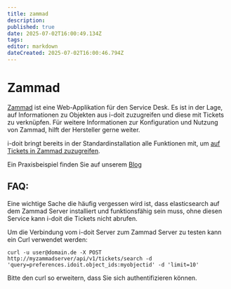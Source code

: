 ```yaml
---
title: zammad
description: 
published: true
date: 2025-07-02T16:00:49.134Z
tags: 
editor: markdown
dateCreated: 2025-07-02T16:00:46.794Z
---
```


# Zammad

[Zammad](https://zammad.com/) ist eine Web-Applikation für den Service Desk. Es ist in der Lage, auf Informationen zu Objekten aus i-doit zuzugreifen und diese mit Tickets zu verknüpfen. Für weitere Informationen zur Konfiguration und Nutzung von Zammad, hilft der Hersteller gerne weiter.

i-doit bringt bereits in der Standardinstallation alle Funktionen mit, um [auf Tickets in Zammad zuzugreifen](index.md).

Ein Praxisbeispiel finden Sie auf unserem [Blog](https://www.i-doit.com/blog/zammad-intuitiver-service-desk-mit-anbindung-an-i-doit/)

## FAQ:

Eine wichtige Sache die häufig vergessen wird ist, dass elasticsearch auf dem Zammad Server installiert und funktionsfähig sein muss, ohne diesen Service kann i-doit die Tickets nicht abrufen.

Um die Verbindung vom i-doit Server zum Zammad Server zu testen kann ein Curl verwendet werden:

```shell
curl -u user@domain.de -X POST http://myzammadserver/api/v1/tickets/search -d 'query=preferences.idoit.object_ids:myobjectid' -d 'limit=10'
```

Bitte den curl so erweitern, dass Sie sich authentifizieren können.
